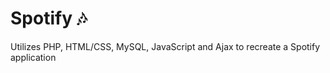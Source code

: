 # Spotify :notes:

Utilizes PHP, HTML/CSS, MySQL, JavaScript and Ajax to recreate a Spotify application
